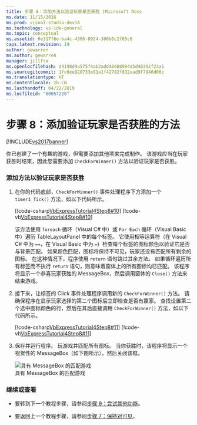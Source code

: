 ```yaml
---
title: 步骤 8：添加方法以验证玩家是否获胜 |Microsoft Docs
ms.date: 11/15/2016
ms.prod: visual-studio-dev14
ms.technology: vs-ide-general
ms.topic: conceptual
ms.assetid: 6e317f6e-ba4c-4306-8924-300b0c2f65c6
caps.latest.revision: 19
author: gewarren
ms.author: gewarren
manager: jillfra
ms.openlocfilehash: d4198d9a575f4ab2add48d08994d5d48392f23a1
ms.sourcegitcommit: 1fc6ee928733e61a1f42782f832ead9f7946d00c
ms.translationtype: HT
ms.contentlocale: zh-CN
ms.lasthandoff: 04/22/2019
ms.locfileid: "60057220"
---
```

# <a name="step-8-add-a-method-to-verify-whether-the-player-won"></a>步骤 8：添加验证玩家是否获胜的方法
[!INCLUDE[vs2017banner](../includes/vs2017banner.md)]

你已创建了一个有趣的游戏，但需要添加其他项来完成制作。 该游戏应当在玩家获胜时结束，因此您需要添加 `CheckForWinner()` 方法以验证玩家是否获胜。  
  
### <a name="to-add-a-method-to-verify-whether-the-player-won"></a>添加方法以验证玩家是否获胜  
  
1. 在你的代码底部，`CheckForWinner()` 事件处理程序下方添加一个 `timer1_Tick()` 方法，如以下代码所示。  
  
     [!code-csharp[VbExpressTutorial4Step8#10](../snippets/csharp/VS_Snippets_VBCSharp/vbexpresstutorial4step8/cs/form1.cs#10)]
     [!code-vb[VbExpressTutorial4Step8#10](../snippets/visualbasic/VS_Snippets_VBCSharp/vbexpresstutorial4step8/vb/form1.vb#10)]  
  
     该方法使用 `foreach` 循环（Visual C# 中）或 `For Each` 循环（Visual Basic 中）遍历 TableLayoutPanel 中的每个标签。 它使用相等运算符（在 Visual C# 中为 `==`，在 Visual Basic 中为 `=`）检查每个标签的图标颜色以验证它是否与背景匹配。 如果颜色匹配，图标将保持不可见，玩家还没有匹配所有剩余的图标。 在这种情况下，程序使用 `return` 语句跳过其余方法。 如果循环遍历所有标签而不执行 `return` 语句，则意味着窗体上的所有图标均已匹配。 该程序将显示一个恭喜玩家获胜的 MessageBox，然后调用窗体的 `Close()` 方法来结束游戏。  
  
2. 接下来，让标签的 Click 事件处理程序调用新的 `CheckForWinner()` 方法。 请确保程序在显示玩家选择的第二个图标后立即检查是否有赢家。 查找设置第二个选中图标颜色的行，然后在其后直接调用 `CheckForWinner()` 方法，如以下代码所示。  
  
     [!code-csharp[VbExpressTutorial4Step8#11](../snippets/csharp/VS_Snippets_VBCSharp/vbexpresstutorial4step8/cs/form1.cs#11)]
     [!code-vb[VbExpressTutorial4Step8#11](../snippets/visualbasic/VS_Snippets_VBCSharp/vbexpresstutorial4step8/vb/form1.vb#11)]  
  
3. 保存并运行程序。 玩游戏并匹配所有图标。 当你获胜时，该程序将显示一个祝贺性的 MessageBox（如下图所示），然后关闭该框。  
  
     ![具有 MessageBox 的匹配游戏](../ide/media/express-tut4step8.png "Express_Tut4Step8")  
具有 MessageBox 的匹配游戏  
  
### <a name="to-continue-or-review"></a>继续或查看  
  
- 要转到下一个教程步骤，请参阅[步骤 9：尝试其他功能](../ide/step-9-try-other-features.md)。  
  
- 要返回上一个教程步骤，请参阅[步骤 7：保持对可见](../ide/step-7-keep-pairs-visible.md)。
